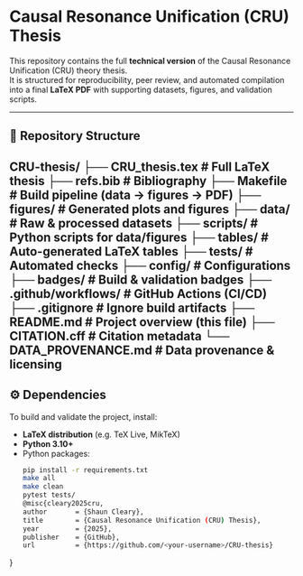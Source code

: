 # Causal Resonance Unification (CRU) Thesis

This repository contains the full **technical version** of the Causal Resonance Unification (CRU) theory thesis.  
It is structured for reproducibility, peer review, and automated compilation into a final **LaTeX PDF** with supporting datasets, figures, and validation scripts.

---

## 📂 Repository Structure
CRU-thesis/
├── CRU_thesis.tex            # Full LaTeX thesis
├── refs.bib                  # Bibliography
├── Makefile                  # Build pipeline (data → figures → PDF)
├── figures/                  # Generated plots and figures
├── data/                     # Raw & processed datasets
├── scripts/                  # Python scripts for data/figures
├── tables/                   # Auto-generated LaTeX tables
├── tests/                    # Automated checks
├── config/                   # Configurations
├── badges/                   # Build & validation badges
├── .github/workflows/        # GitHub Actions (CI/CD)
├── .gitignore                # Ignore build artifacts
├── README.md                 # Project overview (this file)
├── CITATION.cff              # Citation metadata
└── DATA_PROVENANCE.md        # Data provenance & licensing
---

## ⚙️ Dependencies

To build and validate the project, install:

- **LaTeX distribution** (e.g. TeX Live, MikTeX)
- **Python 3.10+**
- Python packages:  
  ```bash
  pip install -r requirements.txt
  make all
  make clean
  pytest tests/
  @misc{cleary2025cru,
  author       = {Shaun Cleary},
  title        = {Causal Resonance Unification (CRU) Thesis},
  year         = {2025},
  publisher    = {GitHub},
  url          = {https://github.com/<your-username>/CRU-thesis}
}

  
  
